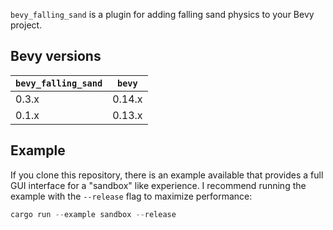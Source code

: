 `bevy_falling_sand` is a plugin for adding falling sand physics to your Bevy project.

## Bevy versions

| `bevy_falling_sand`   | `bevy`    |
|-----------------------|-----------|
| 0.3.x                 | 0.14.x    |
| 0.1.x                 | 0.13.x    |

## Example
If you clone this repository, there is an example available that provides a full GUI interface for a "sandbox" like 
experience. I recommend running the example with the `--release` flag to maximize performance:
```rust
cargo run --example sandbox --release
```
